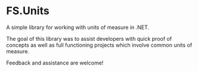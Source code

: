 ﻿# FS.Units

A simple library for working with units of measure in .NET. 

The goal of this library was to assist developers with quick proof of concepts as well as full functioning projects which involve common units of measure.

Feedback and assistance are welcome!